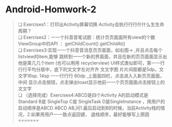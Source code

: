 
# Android-Homwork-2

>❏ Exercises1：打印出Activity屏幕切换 Activity会执⾏行行什什么⽣生命周期？  
❏ Exercises2：⼀一个抖⾳音笔试题：统计⻚页⾯面所有view的个数 ViewGroup中的API
： getChildCount() getChildAt()  
❏ Exercises3:实现⼀一个抖⾳音消息⻚页⾯面，如右图-> ,并且点击每个listview的item,能够
跳转到⼀一个新的界⾯面，并且在新的⻚页⾯面显示出他是第⼏几个item (也可以⽤用
recyclerview) UI样式类似即可，第⼀一⾏行行平均分居中，底下的⽂文字左对⻬齐 ⽂文字图
⽚片间距都是5dp，⽂文字16sp. 14sp ⼀一⾏行行 60dp ,上⾯面四栏，点击进⼊入新⻚页⾯面，中间
显示点击按钮，点击弹出toast显示他前⼀一个⻚页⾯面点击按钮上的⽂文字  
❏ （选择完成）Exercises4:ABCD是四个Activity A的启动模式是Standard B是
SingleTop C是 SingleTask D是SingleInstance ，⽤用户的启动顺序是ABCD ABCD
AB,问1.最后启动到B的时候，当前Activity栈的情况，2.如果⽤用户⼀一致点返回键，
退栈顺序，最好能够写上原因
=======
